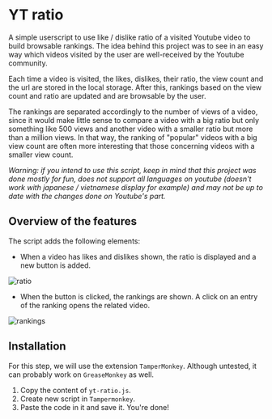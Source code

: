 # YT ratio
A simple userscript to use like / dislike ratio of a visited Youtube video to build browsable rankings. The idea behind
this project was to see in an easy way which videos visited by the user are well-received by the Youtube community.

Each time a video is visited, the likes, dislikes, their ratio, the view count and the url are stored in the local storage.
After this, rankings based on the view count and ratio are updated and are browsable by the user.

The rankings are separated accordingly to the number of views of a video, since it would make little sense to compare
a video with a big ratio but only something like 500 views and another video with a smaller ratio but more than a 
million views. In that way, the ranking of "popular" videos with a big view count are often more interesting that those
concerning videos with a smaller view count.

*Warning: if you intend to use this script, keep in mind that this project was done mostly for fun, does not support all languages on youtube (doesn't work with japanese / vietnamese display for example) and may not be up to date with the changes done on Youtube's part.*

## Overview of the features

The script adds the following elements:

- When a video has likes and dislikes shown, the ratio is displayed and a new button is added.

![ratio](https://cloud.githubusercontent.com/assets/2306585/22619215/4091ea66-eaf0-11e6-8377-5b29ba1e5da9.png)

- When the button is clicked, the rankings are shown. A click on an entry of the ranking opens the related video.

![rankings](https://cloud.githubusercontent.com/assets/2306585/22621387/c8d2c51c-eb22-11e6-881b-fefbf9af17de.png)

## Installation

For this step, we will use the extension `TamperMonkey`. Although untested, it can probably work on `GreaseMonkey` as well.

1. Copy the content of `yt-ratio.js`.
2. Create new script in `Tampermonkey`.
3. Paste the code in it and save it. You're done!

